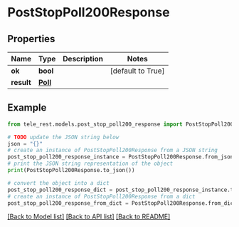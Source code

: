 # PostStopPoll200Response


## Properties

Name | Type | Description | Notes
------------ | ------------- | ------------- | -------------
**ok** | **bool** |  | [default to True]
**result** | [**Poll**](Poll.md) |  | 

## Example

```python
from tele_rest.models.post_stop_poll200_response import PostStopPoll200Response

# TODO update the JSON string below
json = "{}"
# create an instance of PostStopPoll200Response from a JSON string
post_stop_poll200_response_instance = PostStopPoll200Response.from_json(json)
# print the JSON string representation of the object
print(PostStopPoll200Response.to_json())

# convert the object into a dict
post_stop_poll200_response_dict = post_stop_poll200_response_instance.to_dict()
# create an instance of PostStopPoll200Response from a dict
post_stop_poll200_response_from_dict = PostStopPoll200Response.from_dict(post_stop_poll200_response_dict)
```
[[Back to Model list]](../README.md#documentation-for-models) [[Back to API list]](../README.md#documentation-for-api-endpoints) [[Back to README]](../README.md)


